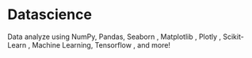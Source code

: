 # Datascience
Data analyze using NumPy, Pandas, Seaborn , Matplotlib , Plotly , Scikit-Learn , Machine Learning, Tensorflow , and more!
